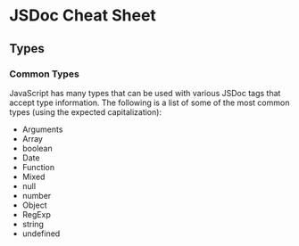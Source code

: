 # JSDoc Cheat Sheet

## Types

### Common Types

JavaScript has many types that can be used with various JSDoc tags that accept type information.  The following is a
list of some of the most common types (using the expected capitalization):

- Arguments
- Array
- boolean
- Date
- Function
- Mixed
- null
- number
- Object
- RegExp
- string
- undefined
